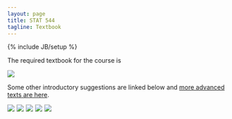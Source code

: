 ```yaml
---
layout: page
title: STAT 544
tagline: Textbook
---
```

{% include JB/setup %}

The required textbook for the course is 

<a href="http://www.amazon.com/gp/product/1439840954/ref=as_li_tl?ie=UTF8&camp=1789&creative=390957&creativeASIN=1439840954&linkCode=as2&tag=jarnieassprod-20&linkId=3HFCNUPX52YW2EVV"><img border="0" src="http://ws-na.amazon-adsystem.com/widgets/q?_encoding=UTF8&ASIN=1439840954&Format=_SL110_&ID=AsinImage&MarketPlace=US&ServiceVersion=20070822&WS=1&tag=jarnieassprod-20" ></a><img src="http://ir-na.amazon-adsystem.com/e/ir?t=jarnieassprod-20&l=as2&o=1&a=1439840954" width="1" height="1" border="0" alt="" style="border:none !important; margin:0px !important;" />

Some other introductory suggestions are linked below and [more advanced texts are here](../stat615/textbook.html).

<a rel="nofollow" href="http://www.amazon.com/gp/product/0124058884/ref=as_li_tl?ie=UTF8&camp=1789&creative=390957&creativeASIN=0124058884&linkCode=as2&tag=jarnieassprod-20&linkId=6ZIS3FHIRKUPMR3W"><img border="0" src="http://ws-na.amazon-adsystem.com/widgets/q?_encoding=UTF8&ASIN=0124058884&Format=_SL110_&ID=AsinImage&MarketPlace=US&ServiceVersion=20070822&WS=1&tag=jarnieassprod-20" ></a><img src="http://ir-na.amazon-adsystem.com/e/ir?t=jarnieassprod-20&l=as2&o=1&a=0124058884" width="1" height="1" border="0" alt="" style="border:none !important; margin:0px !important;" />
<a href="http://www.amazon.com/gp/product/0387922997/ref=as_li_tl?ie=UTF8&camp=1789&creative=390957&creativeASIN=0387922997&linkCode=as2&tag=jarnieassprod-20&linkId=3SNPU6H6B73SSERP"><img border="0" src="http://ws-na.amazon-adsystem.com/widgets/q?_encoding=UTF8&ASIN=0387922997&Format=_SL110_&ID=AsinImage&MarketPlace=US&ServiceVersion=20070822&WS=1&tag=jarnieassprod-20" ></a><img src="http://ir-na.amazon-adsystem.com/e/ir?t=jarnieassprod-20&l=as2&o=1&a=0387922997" width="1" height="1" border="0" alt="" style="border:none !important; margin:0px !important;" />
<a href="http://www.amazon.com/gp/product/0387922970/ref=as_li_tl?ie=UTF8&camp=1789&creative=390957&creativeASIN=0387922970&linkCode=as2&tag=jarnieassprod-20&linkId=ATN4CVBMQZXXVGIF"><img border="0" src="http://ws-na.amazon-adsystem.com/widgets/q?_encoding=UTF8&ASIN=0387922970&Format=_SL110_&ID=AsinImage&MarketPlace=US&ServiceVersion=20070822&WS=1&tag=jarnieassprod-20" ></a><img src="http://ir-na.amazon-adsystem.com/e/ir?t=jarnieassprod-20&l=as2&o=1&a=0387922970" width="1" height="1" border="0" alt="" style="border:none !important; margin:0px !important;" />
<a href="http://www.amazon.com/gp/product/0387715983/ref=as_li_tl?ie=UTF8&camp=1789&creative=390957&creativeASIN=0387715983&linkCode=as2&tag=jarnieassprod-20&linkId=G2MUEPSMJYM7QYHL"><img border="0" src="http://ws-na.amazon-adsystem.com/widgets/q?_encoding=UTF8&ASIN=0387715983&Format=_SL110_&ID=AsinImage&MarketPlace=US&ServiceVersion=20070822&WS=1&tag=jarnieassprod-20" ></a><img src="http://ir-na.amazon-adsystem.com/e/ir?t=jarnieassprod-20&l=as2&o=1&a=0387715983" width="1" height="1" border="0" alt="" style="border:none !important; margin:0px !important;" />
<a rel="nofollow" href="http://www.amazon.com/gp/product/1461486866/ref=as_li_tl?ie=UTF8&camp=1789&creative=390957&creativeASIN=1461486866&linkCode=as2&tag=jarnieassprod-20&linkId=EVPXLLKDL5MVCMPI"><img border="0" src="http://ws-na.amazon-adsystem.com/widgets/q?_encoding=UTF8&ASIN=1461486866&Format=_SL110_&ID=AsinImage&MarketPlace=US&ServiceVersion=20070822&WS=1&tag=jarnieassprod-20" ></a><img src="http://ir-na.amazon-adsystem.com/e/ir?t=jarnieassprod-20&l=as2&o=1&a=1461486866" width="1" height="1" border="0" alt="" style="border:none !important; margin:0px !important;" />
